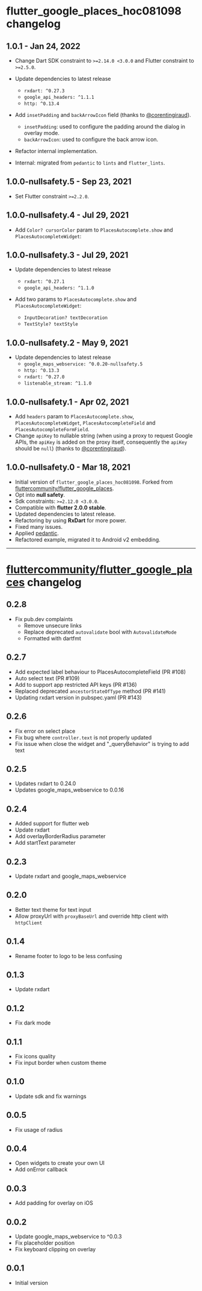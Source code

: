 # flutter_google_places_hoc081098 changelog

## 1.0.1 - Jan 24, 2022

- Change Dart SDK constraint to `>=2.14.0 <3.0.0` and Flutter constraint to `>=2.5.0`.

- Update dependencies to latest release
    - `rxdart: ^0.27.3`
    - `google_api_headers: ^1.1.1`
    - `http: ^0.13.4`

- Add `insetPadding` and `backArrowIcon` field (thanks to [@corentingiraud](https://github.com/corentingiraud)).
    - `insetPadding`: used to configure the padding around the dialog in overlay mode.
    - `backArrowIcon`: used to configure the back arrow icon.

- Refactor internal implementation.

- Internal: migrated from `pedantic` to `lints` and `flutter_lints`.

## 1.0.0-nullsafety.5 - Sep 23, 2021

- Set Flutter constraint `>=2.2.0`.

## 1.0.0-nullsafety.4 - Jul 29, 2021

- Add `Color? cursorColor` param to `PlacesAutocomplete.show` and `PlacesAutocompleteWidget`:

## 1.0.0-nullsafety.3 - Jul 29, 2021

- Update dependencies to latest release
    - `rxdart: ^0.27.1`
    - `google_api_headers: ^1.1.0`

- Add two params to `PlacesAutocomplete.show` and `PlacesAutocompleteWidget`:
    - `InputDecoration? textDecoration`
    - `TextStyle? textStyle`

## 1.0.0-nullsafety.2 - May 9, 2021

- Update dependencies to latest release
    - `google_maps_webservice: ^0.0.20-nullsafety.5`
    - `http: ^0.13.3`
    - `rxdart: ^0.27.0`
    - `listenable_stream: ^1.1.0`

## 1.0.0-nullsafety.1 - Apr 02, 2021

- Add `headers` param to `PlacesAutocomplete.show`, `PlacesAutocompleteWidget`, `PlacesAutocompleteField`
  and `PlacesAutocompleteFormField`.
- Change `apiKey` to nullable string (when using a proxy to request Google APIs, the `apiKey` is added on the proxy
  itself, consequently the `apiKey` should be `null`) (thanks to [@corentingiraud](https://github.com/corentingiraud)).

## 1.0.0-nullsafety.0 - Mar 18, 2021

- Initial version of `flutter_google_places_hoc081098`. Forked
  from [fluttercommunity/flutter_google_places](https://github.com/fluttercommunity/flutter_google_places).
- Opt into **null safety**.
- Sdk constraints: `>=2.12.0 <3.0.0`.
- Compatible with **flutter 2.0.0 stable**.
- Updated dependencies to latest release.
- Refactoring by using **RxDart** for more power.
- Fixed many issues.
- Applied [pedantic](https://pub.dev/packages/pedantic).
- Refactored example, migrated it to Android v2 embedding.

----------

# [fluttercommunity/flutter_google_places](https://github.com/fluttercommunity/flutter_google_places/blob/master/CHANGELOG.md) changelog

## 0.2.8

- Fix pub.dev complaints
    - Remove unsecure links
    - Replace deprecated `autovalidate` bool with `AutovalidateMode`
    - Formatted with dartfmt

## 0.2.7

- Add expected label behaviour to PlacesAutocompleteField (PR #108)
- Auto select text (PR #109)
- Add to support app restricted API keys (PR #136)
- Replaced deprecated `ancestorStateOfType` method (PR #141)
- Updating rxdart version in pubspec.yaml (PR #143)

## 0.2.6

- Fix error on select place
- Fix bug where `controller.text` is not properly updated
- Fix issue when close the widget and "_queryBehavior" is trying to add text

## 0.2.5

- Updates rxdart to 0.24.0
- Updates google_maps_webservice to 0.0.16

## 0.2.4

- Added support for flutter web
- Update rxdart
- Add overlayBorderRadius parameter
- Add startText parameter

## 0.2.3

- Update rxdart and google_maps_webservice

## 0.2.0

- Better text theme for text input
- Allow proxyUrl with `proxyBaseUrl` and override http client with `httpClient`

## 0.1.4

- Rename footer to logo to be less confusing

## 0.1.3

- Update rxdart

## 0.1.2

- Fix dark mode

## 0.1.1

- Fix icons quality
- Fix input border when custom theme

## 0.1.0

- Update sdk and fix warnings

## 0.0.5

- Fix usage of radius

## 0.0.4

- Open widgets to create your own UI
- Add onError callback

## 0.0.3

- Add padding for overlay on iOS

## 0.0.2

- Update google_maps_webservice to ^0.0.3
- Fix placeholder position
- Fix keyboard clipping on overlay

## 0.0.1

- Initial version
